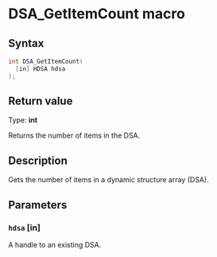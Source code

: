 # DSA_GetItemCount macro

## Syntax

```cpp
int DSA_GetItemCount(
  [in] HDSA hdsa
);
```

## Return value

Type: **int**

Returns the number of items in the DSA.

## Description

Gets the number of items in a dynamic structure array (DSA).

## Parameters

### `hdsa` [in]

A handle to an existing DSA.